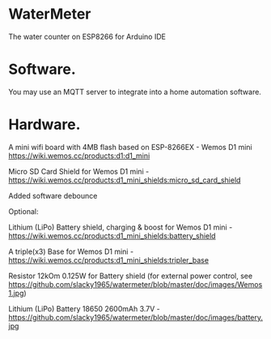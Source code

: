 # WaterMeter
The water counter on ESP8266 for Arduino IDE


# Software.
You may use an MQTT server to integrate into a home automation software.


# Hardware.
A mini wifi board with 4MB flash based on ESP-8266EX - Wemos D1 mini https://wiki.wemos.cc/products:d1:d1_mini

Micro SD Card Shield for Wemos D1 mini - https://wiki.wemos.cc/products:d1_mini_shields:micro_sd_card_shield

Added software debounce

Optional:

Lithium (LiPo) Battery shield, charging & boost for Wemos D1 mini - https://wiki.wemos.cc/products:d1_mini_shields:battery_shield

A triple(x3) Base for Wemos D1 mini - https://wiki.wemos.cc/products:d1_mini_shields:tripler_base

Resistor 12kOm 0.125W for Battery shield (for external power control, see https://github.com/slacky1965/watermeter/blob/master/doc/images/Wemos1.jpg)

Lithium (LiPo) Battery 18650 2600mAh 3.7V -  https://github.com/slacky1965/watermeter/blob/master/doc/images/battery.jpg

